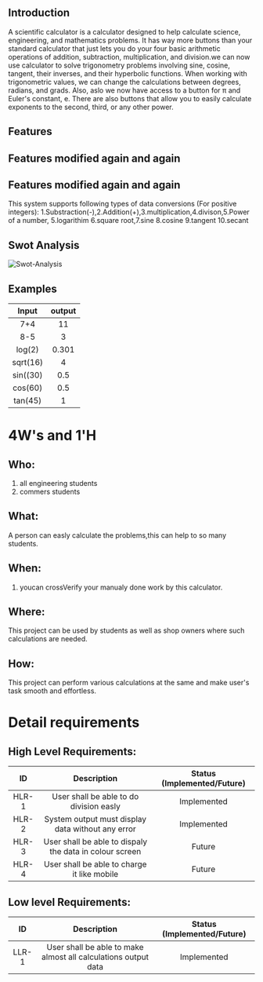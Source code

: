 ## Introduction
 A scientific calculator is a calculator designed to help calculate science, engineering, and mathematics problems. It has way more buttons than your standard calculator that just lets you do your four basic arithmetic operations of addition, subtraction, multiplication, and division.we can now use calculator to  solve trigonometry problems involving sine, cosine, tangent, their inverses, and their hyperbolic functions. When working with trigonometric values, we can change the calculations between degrees, radians, and grads. Also, aslo we now have access to a button for π and Euler's constant, e. There are also buttons that allow you to easily calculate exponents to the second, third, or any other power.
## Features
## Features modified again and again
## Features modified again and again
This system supports following types of data conversions (For positive integers): 
1.Substraction(-),2.Addition(+),3.multiplication,4.divison,5.Power of a number, 5.logarithim 6.square root,7.sine
8.cosine 9.tangent 10.secant
## Swot Analysis
![Swot-Analysis](https://user-images.githubusercontent.com/89597549/132383860-d152b5be-cff1-496a-aa88-c396f57b000e.jpg)

## Examples
| Input  | output|
|:---:|:---:|
|7+4|11|
|8-5|3|
|log(2)| 0.301|
|sqrt(16)| 4|
|sin((30)|0.5|
|cos(60)| 0.5|
|tan(45)|1


# 4W&#39;s and 1&#39;H

## Who:

1. all engineering students
2. commers students

## What:
A person can easly calculate the problems,this can help to so many students.


## When:

1. youcan crossVerify your manualy done work by this calculator.

## Where:

This project can be used by students as well as shop owners where such calculations are needed.

## How:

This project can perform various calculations at the same and make user's task smooth and effortless.

# Detail requirements
## High Level Requirements:

| ID | Description | Status (Implemented/Future)|
|:---:|:---:|:---:|
|HLR-1| User shall be able to do division easly |Implemented|
|HLR-2| System output must display data without any error |Implemented|
|HLR-3| User shall be able to dispaly the data in colour screen|Future|
|HLR-4| User shall be able to charge it like mobile|Future|

##  Low level Requirements:
| ID | Description | Status (Implemented/Future)|
|:---:|:---:|:---:|
|LLR-1|User shall be able to make almost all calculations output data|Implemented| 
